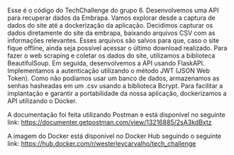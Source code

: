Esse é o código do TechChallenge do grupo 6. Desenvolvemos uma API para recuperar dados da Embrapa. 
Vamos explorar desde a captura de dados do site até a dockerização da aplicação.
Decidimos capturar os dados diretamente do site da embrapa, baixando arquivos CSV com as informações relevantes. 
Esses arquivos são salvos para que, caso o site fique offline, ainda seja possível acessar o último download realizado.
Para fazer o web scraping e coletar os dados do site, utilizamos a biblioteca BeautifulSoup. Em seguida, desenvolvemos a API usando FlaskAPI.
Implementamos a autenticação utilizando o método JWT (JSON Web Token). Como não podíamos usar um banco de dados, armazenamos as senhas hasheadas
em um .csv usando a biblioteca Bcrypt.
Para facilitar a implantação e garantir a portabilidade da nossa aplicação, dockerizamos a API utilizando o Docker.

A documentação foi feita utilizando Postman e está disponível no seguinte link:
https://documenter.getpostman.com/view/13216885/2sA3kdBxtz

A imagem do Docker está disponível no Docker Hub seguindo o seguinte link:
https://hub.docker.com/r/westerleycarvalho/tech_challenge
